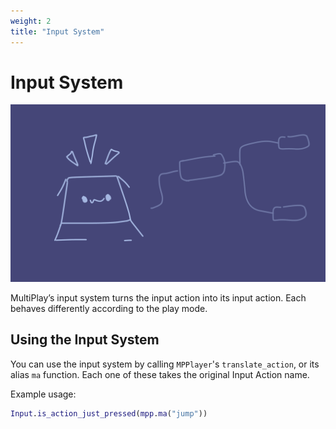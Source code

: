 ```yaml
---
weight: 2
title: "Input System"
---
```


# Input System

![Banner](assets/banner.png)

MultiPlay’s input system turns the input action into its input action. Each behaves differently according to the play mode.

## Using the Input System

You can use the input system by calling `MPPlayer`'s `translate_action`, or its alias `ma` function. Each one of these takes the original Input Action name.

Example usage:

```gd
Input.is_action_just_pressed(mpp.ma("jump"))
```